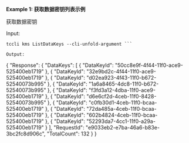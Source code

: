**Example 1: 获取数据密钥列表示例**

获取数据密钥

Input: 

```
tccli kms ListDataKeys --cli-unfold-argument ```

Output: 
```
{
    "Response": {
        "DataKeys": [
            {
                "DataKeyId": "50cc8e9f-4f44-11f0-ace9-525400eb1719"
            },
            {
                "DataKeyId": "32e9bd2c-4f44-11f0-ace9-525400eb1719"
            },
            {
                "DataKeyId": "d02ea923-4f43-11f0-b672-52540073b995"
            },
            {
                "DataKeyId": "1a6a8465-4dc8-11f0-b672-52540073b995"
            },
            {
                "DataKeyId": "f3fd3a12-4dba-11f0-ace9-525400eb1719"
            },
            {
                "DataKeyId": "d6e6cf2d-4ceb-11f0-8428-52540073b995"
            },
            {
                "DataKeyId": "c0fb30d1-4ceb-11f0-bcaa-525400eb1719"
            },
            {
                "DataKeyId": "72da485a-4ceb-11f0-bcaa-525400eb1719"
            },
            {
                "DataKeyId": "602b4824-4ceb-11f0-bcaa-525400eb1719"
            },
            {
                "DataKeyId": "52293da7-4cc1-11f0-a29a-525400eb1719"
            }
        ],
        "RequestId": "e9033eb2-e7ba-46a6-b83e-3bc2fc8d906c",
        "TotalCount": 132
    }
}
```

